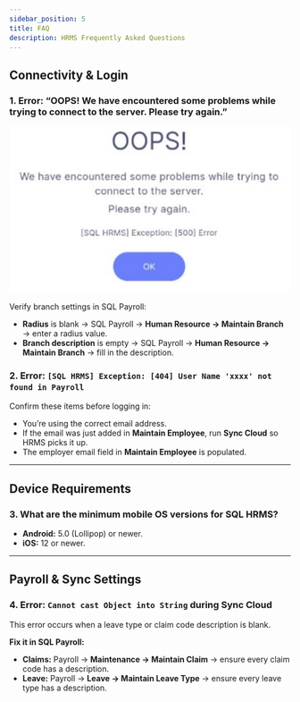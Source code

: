 ```yaml
---
sidebar_position: 5
title: FAQ
description: HRMS Frequently Asked Questions
---
```


<!-- markdownlint-disable-next-line MD041 -->
## Connectivity & Login

### 1. Error: “OOPS! We have encountered some problems while trying to connect to the server. Please try again.”

![500-error](../../../static/img/integration/hrms/faq/500-error.png)

Verify branch settings in SQL Payroll:

- **Radius** is blank → SQL Payroll → **Human Resource → Maintain Branch** → enter a radius value.
- **Branch description** is empty → SQL Payroll → **Human Resource → Maintain Branch** → fill in the description.

### 2. Error: `[SQL HRMS] Exception: [404] User Name 'xxxx' not found in Payroll`

Confirm these items before logging in:

- You’re using the correct email address.
- If the email was just added in **Maintain Employee**, run **Sync Cloud** so HRMS picks it up.
- The employer email field in **Maintain Employee** is populated.

---

## Device Requirements

### 3. What are the minimum mobile OS versions for SQL HRMS?

- **Android:** 5.0 (Lollipop) or newer.
- **iOS:** 12 or newer.

---

## Payroll & Sync Settings

### 4. Error: `Cannot cast Object into String` during Sync Cloud

This error occurs when a leave type or claim code description is blank.

**Fix it in SQL Payroll:**

- **Claims:** Payroll → **Maintenance → Maintain Claim** → ensure every claim code has a description.
- **Leave:** Payroll → **Leave → Maintain Leave Type** → ensure every leave type has a description.
